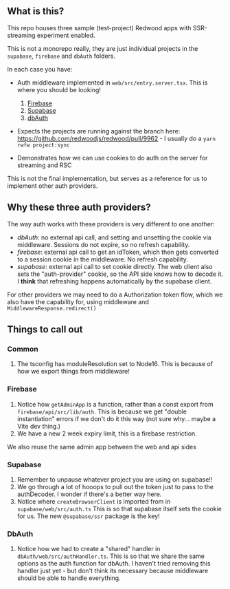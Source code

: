 ## What is this?
This repo houses three sample (test-project) Redwood apps with SSR-streaming experiment enabled.

This is not a monorepo really, they are just individual projects in the `supabase`, `firebase` and `dbAuth` folders.

In each case you have:
- Auth middleware implemented in `web/src/entry.server.tsx`. This is where you should be looking!
	1. [Firebase](firebase/web/src/entry.server.tsx)
	1. [Supabase](supabase/web/src/entry.server.tsx)
	1. [dbAuth](dbAuth/web/src/entry.server.tsx)

- Expects the projects are running against the branch here: https://github.com/redwoodjs/redwood/pull/9962 - I usually do a `yarn rwfw project:sync`
- Demonstrates how we can use cookies to do auth on the server for streaming and RSC

This is not the final implementation, but serves as a reference for us to implement other auth providers.

## Why these three auth providers?

The way auth works with these providers is very different to one another:
- *dbAuth*: no external api call, and setting and unsetting the cookie via middleware. Sessions do not expire, so no refresh capability.
- *firebase*: external api call to get an idToken, which then gets converted to a session cookie in the middleware. No refresh capability.
- *supabase*: external api call to set cookie directly. The web client also sets the "auth-provider" cookie, so the API side knows how to decode it. I **think** that refreshing happens automatically by the supabase client.

For other providers we may need to do a Authorization token flow, which we also have the capability for, using middleware and `MiddlewareResponse.redirect()`

## Things to call out

### Common
1. The tsconfig has moduleResolution set to Node16. This is because of how we export things from middleware!

### Firebase
1. Notice how `getAdminApp` is a function, rather than a const export from `firebase/api/src/lib/auth`. This is because we get "double instantiation" errors if we don't do it this way (not sure why... maybe a Vite dev thing.)
2. We have a new 2 week expiry limit, this is a firebase restriction.

We also reuse the same admin app between the web and api sides

### Supabase
1. Remember to unpause whatever project you are using on supabase!!
2. We go through a lot of hooops to pull out the token just to pass to the authDecoder. I wonder if there's a better way here.
3. Notice where `createBrowserClient` is imported from in `supabase/web/src/auth.ts` This is so that supabase itself sets the cookie for us. The new `@supabase/ssr` package is the key!

### DbAuth
1. Notice how we had to create a "shared" handler in `dbAuth/web/src/authHandler.ts`. This is so that we share the same options as the auth function for dbAuth. I haven't tried removing this handler just yet - but don't think its necessary because middleware should be able to handle everything.


